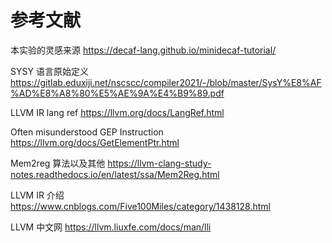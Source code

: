 # 参考文献

本实验的灵感来源 https://decaf-lang.github.io/minidecaf-tutorial/

SYSY 语言原始定义 https://gitlab.eduxiji.net/nscscc/compiler2021/-/blob/master/SysY%E8%AF%AD%E8%A8%80%E5%AE%9A%E4%B9%89.pdf

LLVM IR lang ref https://llvm.org/docs/LangRef.html

Often misunderstood GEP Instruction https://llvm.org/docs/GetElementPtr.html

Mem2reg 算法以及其他 https://llvm-clang-study-notes.readthedocs.io/en/latest/ssa/Mem2Reg.html

LLVM IR 介绍 https://www.cnblogs.com/Five100Miles/category/1438128.html

LLVM 中文网 https://llvm.liuxfe.com/docs/man/lli

